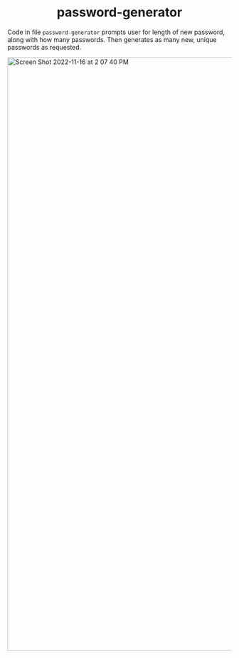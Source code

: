 <h1 align="center">
  password-generator
 </h1>
 
Code in file ```password-generator``` prompts user for length of new password, along with how many passwords. Then generates as many new, unique passwords as requested.

<img width="1335" alt="Screen Shot 2022-11-16 at 2 07 40 PM" src="https://user-images.githubusercontent.com/103026037/202283447-4fe4fc89-406b-4e0e-b9aa-a4e3fefbc5da.png">
